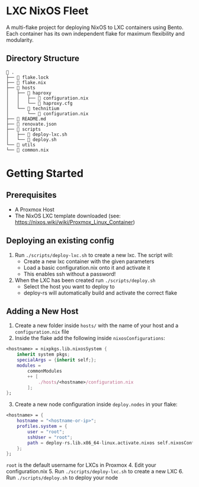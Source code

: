 # LXC NixOS Fleet

A multi-flake project for deploying NixOS to LXC containers using Bento. Each container has its own independent flake for maximum flexibility and modularity.

## Directory Structure

```
 .
├──  flake.lock
├──  flake.nix
├──  hosts
│   ├──  haproxy
│   │   ├──  configuration.nix
│   │   └──  haproxy.cfg
│   └──  technitium
│       └──  configuration.nix
├── 󰂺 README.md
├── 󰉼 renovate.json
├──  scripts
│   ├──  deploy-lxc.sh
│   └──  deploy.sh
└──  utils
└──  common.nix
```

# Getting Started

## Prerequisites

- A Proxmox Host
- The NixOS LXC template downloaded (see: https://nixos.wiki/wiki/Proxmox_Linux_Container)

## Deploying an existing config

1. Run `./scripts/deploy-lxc.sh` to create a new lxc. The script will:
    - Create a new lxc container with the given parameters
    - Load a basic configuration.nix onto it and activate it
    - This enables ssh without a password!
2. When the LXC has been created run `./scripts/deploy.sh`
    - Select the host you want to deploy to
    - deploy-rs will automatically build and activate the correct flake

## Adding a New Host

1. Create a new folder inside `hosts/` with the name of your host and a `configuration.nix` file
2. Inside the flake add the following inside `nixosConfigurations`:
```nix
<hostname> = nixpkgs.lib.nixosSystem {
    inherit system pkgs;
    specialArgs = {inherit self;};
    modules =
        commonModules
        ++ [
            ./hosts/<hostname>/configuration.nix
        ];
};
```
3. Create a new node configuration inside `deploy.nodes` in your flake:
```nix
<hostname> = {
    hostname = "<hostname-or-ip>";
    profiles.system = {
        user = "root";
        sshUser = "root";
        path = deploy-rs.lib.x86_64-linux.activate.nixos self.nixosConfigurations.<hostname>;
    };
};
```
`root` is the default username for LXCs in Proxmox
4. Edit your configuration.nix
5. Run `./scripts/deploy-lxc.sh` to create a new LXC
6. Run `./scripts/deploy.sh` to deploy your node
